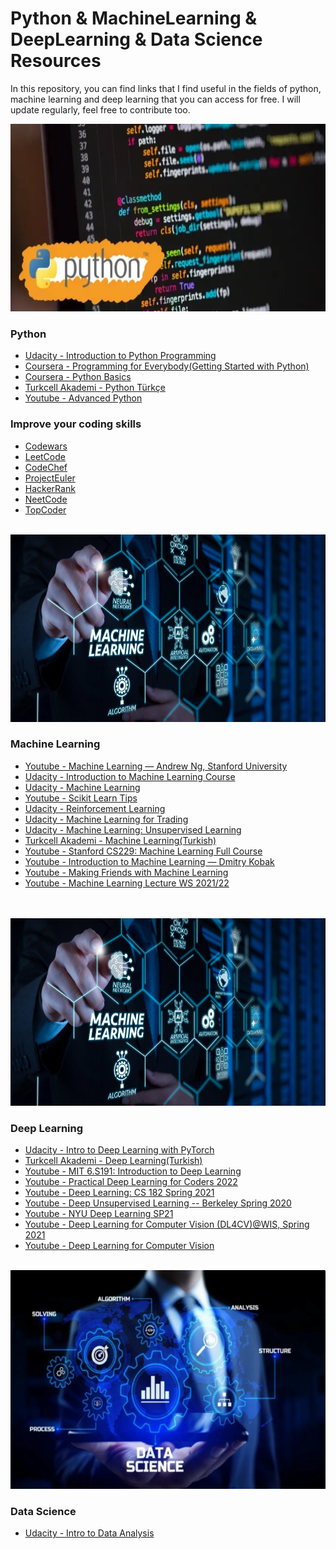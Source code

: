 # Python & MachineLearning & DeepLearning & Data Science Resources
In this repository, you can find links that I find useful in the fields of python, machine learning and deep learning that you can access for free. I will update regularly, feel free to contribute too.
<br>

<img src="https://github.com/AyselAydin/Python-MachineLearning-DeepLearning-Resources/blob/main/python.png" width="700" height="300">

### Python
- [Udacity - Introduction to Python Programming](https://www.udacity.com/course/introduction-to-python--ud1110)
- [Coursera - Programming for Everybody(Getting Started with Python)](https://www.coursera.org/learn/python)
- [Coursera - Python Basics](https://www.coursera.org/learn/python-basics)
- [Turkcell Akademi - Python Türkçe](https://gelecegiyazanlar.turkcell.com.tr/konu/python)
- [Youtube - Advanced Python](https://www.youtube.com/watch?v=QLTdOEn79Rc&list=PLqnslRFeH2UqLwzS0AwKDKLrpYBKzLBy2&ab_channel=PatrickLoeber)

### Improve your coding skills
- [Codewars](https://www.codewars.com/)
- [LeetCode](https://leetcode.com/)
- [CodeChef](https://www.codechef.com/)
- [ProjectEuler](https://projecteuler.net/archives)
- [HackerRank](https://www.hackerrank.com/products/main/)
- [NeetCode](https://neetcode.io/practice)
- [TopCoder](https://www.topcoder.com/)
<br><br>
<img src="https://github.com/AyselAydin/Python-MachineLearning-DeepLearning-Resources/blob/main/machinelearning.jpg" width="700" height="300">

### Machine Learning
- [Youtube - Machine Learning — Andrew Ng, Stanford University](https://www.youtube.com/playlist?list=PLLssT5z_DsK-h9vYZkQkYNWcItqhlRJLN)
- [Udacity - Introduction to Machine Learning Course](https://www.udacity.com/course/intro-to-machine-learning--ud120)
- [Udacity - Machine Learning](https://www.udacity.com/course/machine-learning--ud262)
- [Youtube - Scikit Learn Tips](https://www.youtube.com/watch?v=NGq8wnH5VSo&list=PL5-da3qGB5ID7YYAqireYEew2mWVvgmj6&index=2&ab_channel=DataSchool)
- [Udacity - Reinforcement Learning](https://www.udacity.com/course/reinforcement-learning--ud600)
- [Udacity - Machine Learning for Trading](https://www.udacity.com/course/machine-learning-for-trading--ud501)
- [Udacity - Machine Learning: Unsupervised Learning](https://www.udacity.com/course/machine-learning-unsupervised-learning--ud741)
- [Turkcell Akademi - Machine Learning(Turkish)](https://gelecegiyazanlar.turkcell.com.tr/konu/makine-ogrenmesi)
- [Youtube - Stanford CS229: Machine Learning Full Course](https://www.youtube.com/playlist?list=PLoROMvodv4rMiGQp3WXShtMGgzqpfVfbU)
- [Youtube - Introduction to Machine Learning — Dmitry Kobak](https://www.youtube.com/playlist?list=PL05umP7R6ij35ShKLDqccJSDntugY4FQT)
- [Youtube - Making Friends with Machine Learning](https://www.youtube.com/playlist?list=PLRKtJ4IpxJpDxl0NTvNYQWKCYzHNuy2xG)
- [Youtube - Machine Learning Lecture WS 2021/22](https://www.youtube.com/playlist?list=PLzrCXlf6ypbxS5OYOY3EN_0u2fDuIT6Gt)

<br><br>
<img src="https://github.com/AyselAydin/Python-MachineLearning-DeepLearning-Resources/blob/main/machinelearning.jpg" width="700" height="300">

### Deep Learning
- [Udacity - Intro to Deep Learning with PyTorch](https://www.udacity.com/course/deep-learning-pytorch--ud188)
- [Turkcell Akademi - Deep Learning(Turkish)](https://gelecegiyazanlar.turkcell.com.tr/konu/derin-ogrenme)
- [Youtube - MIT 6.S191: Introduction to Deep Learning](https://www.youtube.com/playlist?list=PLtBw6njQRU-rwp5__7C0oIVt26ZgjG9NI)
- [Youtube - Practical Deep Learning for Coders 2022](https://www.youtube.com/playlist?list=PLfYUBJiXbdtSvpQjSnJJ_PmDQB_VyT5iU)
- [Youtube - Deep Learning: CS 182 Spring 2021](https://www.youtube.com/playlist?list=PL_iWQOsE6TfVmKkQHucjPAoRtIJYt8a5A)
- [Youtube - Deep Unsupervised Learning -- Berkeley Spring 2020](https://www.youtube.com/playlist?list=PLwRJQ4m4UJjPiJP3691u-qWwPGVKzSlNP)
- [Youtube - NYU Deep Learning SP21](https://www.youtube.com/playlist?list=PLLHTzKZzVU9e6xUfG10TkTWApKSZCzuBI)
- [Youtube - Deep Learning for Computer Vision (DL4CV)@WIS, Spring 2021](https://www.youtube.com/playlist?list=PL_Z2_U9MIJdNgFM7-f2fZ9ZxjVRP_jhJv)
- [Youtube - Deep Learning for Computer Vision](https://www.youtube.com/playlist?list=PL5-TkQAfAZFbzxjBHtzdVCWE0Zbhomg7r)

<br>
<img src="https://github.com/AyselAydin/Python-MachineLearning-DeepLearning-Resources/blob/main/datascience.png" width="700" height="350">

### Data Science
- [Udacity - Intro to Data Analysis](https://www.udacity.com/course/intro-to-data-analysis--ud170)
